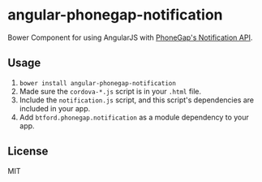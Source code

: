 # angular-phonegap-notification
Bower Component for using AngularJS with [PhoneGap's Notification API](http://docs.phonegap.com/en/2.4.0/cordova_notification_notification.md.html#Notification).

## Usage
1. `bower install angular-phonegap-notification`
2. Made sure the `cordova-*.js` script is in your `.html` file.
3. Include the `notification.js` script, and this script's dependencies are included in your app.
4. Add `btford.phonegap.notification` as a module dependency to your app.

## License
MIT
